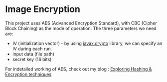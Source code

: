 # Image Encryption

This project uses AES (Advanced Encryption Standard), with CBC (Cipher Block Chaining) as the mode of operation.
The three parameters we need are:
- IV (initialization vector) - by using <a href="https://docs.oracle.com/javase/8/docs/api/javax/crypto/spec/IvParameterSpec.html">javax.crypto<a> library, we can specify an IV during each run.
- input data (file path)
- secret key (16 bits)

For indetailed working of AES, check out my blog : <a href="https://medium.com/techloop/cryptography-unveiled-exploring-the-shields-of-hashing-algorithms-and-encryption-techniques-195e1b842c62">Exploring Hashing & Encryption techniques</a>
